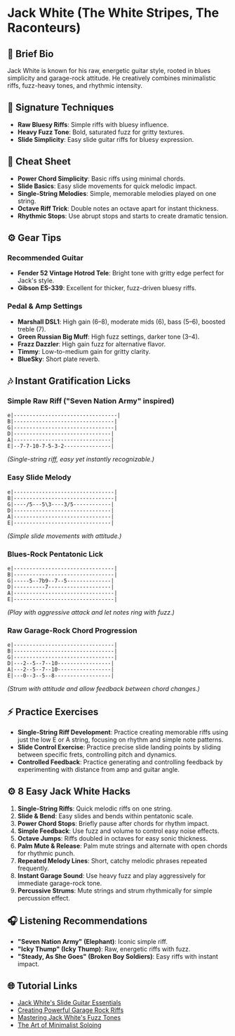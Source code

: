 # Jack White (The White Stripes, The Raconteurs)

## 🎸 Brief Bio
Jack White is known for his raw, energetic guitar style, rooted in blues simplicity and garage-rock attitude. He creatively combines minimalistic riffs, fuzz-heavy tones, and rhythmic intensity.

## 🚀 Signature Techniques
- **Raw Bluesy Riffs**: Simple riffs with bluesy influence.
- **Heavy Fuzz Tone**: Bold, saturated fuzz for gritty textures.
- **Slide Simplicity**: Easy slide guitar riffs for bluesy expression.

## 📝 Cheat Sheet
- **Power Chord Simplicity**: Basic riffs using minimal chords.
- **Slide Basics**: Easy slide movements for quick melodic impact.
- **Single-String Melodies**: Simple, memorable melodies played on one string.
- **Octave Riff Trick**: Double notes an octave apart for instant thickness.
- **Rhythmic Stops**: Use abrupt stops and starts to create dramatic tension.

## ⚙️ Gear Tips
### Recommended Guitar
- **Fender 52 Vintage Hotrod Tele**: Bright tone with gritty edge perfect for Jack's style.
- **Gibson ES-339**: Excellent for thicker, fuzz-driven bluesy riffs.

### Pedal & Amp Settings
- **Marshall DSL1**: High gain (6–8), moderate mids (6), bass (5–6), boosted treble (7).
- **Green Russian Big Muff**: High fuzz settings, darker tone (3–4).
- **Frazz Dazzler**: High gain fuzz for alternative flavor.
- **Timmy**: Low-to-medium gain for gritty clarity.
- **BlueSky**: Short plate reverb.

## 🎶 Instant Gratification Licks

### Simple Raw Riff ("Seven Nation Army" inspired)
```tab
e|---------------------------------|
B|--------------------------------|
G|--------------------------------|
D|-------------------------------|
A|-------------------------------|
E|--7-7-10-7-5-3-2---------------|
```
*(Single-string riff, easy yet instantly recognizable.)*

### Easy Slide Melody
```tab
e|--------------------------------|
B|--------------------------------|
G|----/5---5\3----3/5------------|
D|-------------------------------|
A|-------------------------------|
E|-------------------------------|
```
*(Simple slide movements with attitude.)*

### Blues-Rock Pentatonic Lick
```tab
e|--------------------------------|
B|--------------------------------|
G|-----5--7b9--7--5--------------|
D|----------7--------------------|
A|--------------------------------|
E|--------------------------------|
```
*(Play with aggressive attack and let notes ring with fuzz.)*

### Raw Garage-Rock Chord Progression
```tab
e|--------------------------------|
B|--------------------------------|
G|--------------------------------|
D|---2--5--7--10-----------------|
A|---2--5--7--10-----------------|
E|---0--3--5--8------------------|
```
*(Strum with attitude and allow feedback between chord changes.)*

## ⚡ Practice Exercises
- **Single-String Riff Development**: Practice creating memorable riffs using just the low E or A string, focusing on rhythm and simple note patterns.
- **Slide Control Exercise**: Practice precise slide landing points by sliding between specific frets, controlling pitch and dynamics.
- **Controlled Feedback**: Practice generating and controlling feedback by experimenting with distance from amp and guitar angle.

## ⚙️ 8 Easy Jack White Hacks
1. **Single-String Riffs**: Quick melodic riffs on one string.
2. **Slide & Bend**: Easy slides and bends within pentatonic scale.
3. **Power Chord Stops**: Briefly pause after chords for rhythm impact.
4. **Simple Feedback**: Use fuzz and volume to control easy noise effects.
5. **Octave Jumps**: Riffs doubled in octaves for easy sonic thickness.
6. **Palm Mute & Release**: Palm mute strings and alternate with open chords for rhythmic punch.
7. **Repeated Melody Lines**: Short, catchy melodic phrases repeated frequently.
8. **Instant Garage Sound**: Use heavy fuzz and play aggressively for immediate garage-rock tone.
9. **Percussive Strums**: Mute strings and strum rhythmically for simple percussion effect.

## 🎧 Listening Recommendations
- **"Seven Nation Army" (Elephant)**: Iconic simple riff.
- **"Icky Thump" (Icky Thump)**: Raw, energetic riffs with fuzz.
- **"Steady, As She Goes" (Broken Boy Soldiers)**: Easy riffs with instant impact.

## 🌐 Tutorial Links
- [Jack White's Slide Guitar Essentials](https://www.youtube.com/jackwhite-slide-techniques)
- [Creating Powerful Garage Rock Riffs](https://www.premierguitar.com/white-stripes-riff-guide)
- [Mastering Jack White's Fuzz Tones](https://www.guitarworld.com/jack-white-fuzz-tutorial)
- [The Art of Minimalist Soloing](https://www.ultimate-guitar.com/white-solo-techniques)